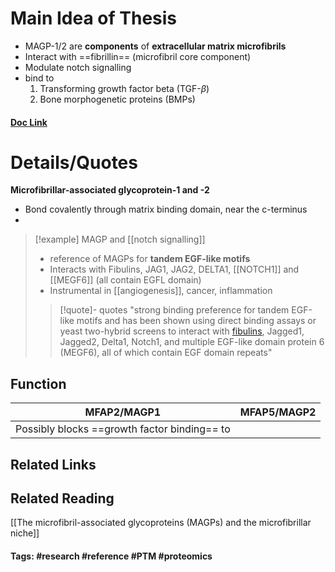 # Main Idea of Thesis

- MAGP-1/2 are **components** of **extracellular matrix microfibrils**
- Interact with ==fibrillin== (microfibril core component)
- Modulate notch signalling
- bind to
	1. Transforming growth factor beta (TGF-$\beta$)
	2. Bone morphogenetic proteins (BMPs)
#### [Doc Link](https://www.sciencedirect.com/science/article/pii/S0945053X17304936)

# Details/Quotes

**Microfibrillar-associated glycoprotein-1 and -2**

- Bond covalently through matrix binding domain, near the c-terminus
- 

> [!example] MAGP and [[notch signalling]]
> - reference of MAGPs for **tandem EGF-like motifs**
> - Interacts with Fibulins, JAG1, JAG2, DELTA1, [[NOTCH1]] and [[MEGF6]] (all contain EGFL domain)
> - Instrumental in [[angiogenesis]], cancer, inflammation
> 
> >[!quote]- quotes
> > "strong binding preference for tandem EGF-like motifs and has been shown using direct binding assays or yeast two-hybrid screens to interact with [fibulins](https://www.sciencedirect.com/topics/biochemistry-genetics-and-molecular-biology/fibulin "Learn more about fibulins from ScienceDirect's AI-generated Topic Pages"), Jagged1, Jagged2, Delta1, Notch1, and multiple EGF-like domain protein 6 (MEGF6), all of which contain EGF domain repeats"

## Function 

| MFAP2/MAGP1                                   | MFAP5/MAGP2 |
| --------------------------------------------- | ----------- |
| Possibly blocks ==growth factor binding== to  |             |


## Related Links

## Related Reading
[[The microfibril-associated glycoproteins (MAGPs) and the microfibrillar niche]]


#### Tags: #research #reference #PTM #proteomics 